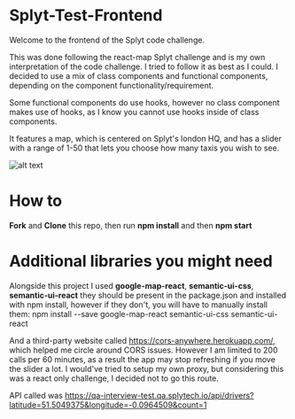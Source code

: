 # Splyt-Test-Frontend 

Welcome to the frontend of the Splyt code challenge.

This was done following the react-map Splyt challenge and is my own interpretation of the code challenge. I tried to follow it as best as I could. I decided to use a mix of class components and functional components, depending on the component functionality/requirement. 

Some functional components do use hooks, however no class component makes use of hooks, as I know you cannot use hooks inside of class components.

It features a map, which is centered on Splyt's london HQ, and has a slider with a range of 1-50 that lets you choose how many taxis you wish to see.

![alt text][Demo GIF]

[Demo GIF]: ./public/SplytMapTry10.gif "Demo Gif"

# How to

**Fork** and **Clone** this repo, then run **npm install** and then **npm start**

# Additional libraries you might need

Alongside this project I used **google-map-react**, **semantic-ui-css**, **semantic-ui-react** they should be present in the package.json and installed with npm install, however if they don't, you will have to manually install them: npm install --save google-map-react semantic-ui-css semantic-ui-react

And a third-party website called https://cors-anywhere.herokuapp.com/, which helped me circle around CORS issues. However I am limited to 200 calls per 60 minutes, as a result the app may stop refreshing if you move the slider a lot. I would've tried to setup my own proxy, but considering this was a react only challenge, I decided not to go this route.

API called was https://qa-interview-test.qa.splytech.io/api/drivers?latitude=51.5049375&longitude=-0.0964509&count=1

